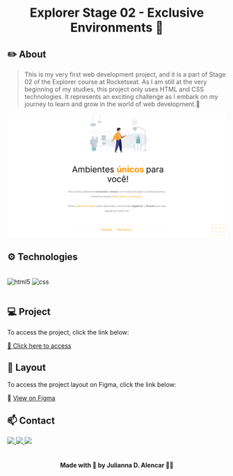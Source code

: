   <h1 align="center"> Explorer Stage 02 - Exclusive Environments 📝</h1>

## ✏️ About

> This is my very first web development project, and it is a part of Stage 02 of the Explorer course at Rocketseat. As I am still at the very beginning of my studies, this project only uses HTML and CSS technologies. It represents an exciting challenge as I embark on my journey to learn and grow in the world of web development.🚀

![Screenshot](./.github/preview.jpg)

## ⚙ Technologies

</br>

<div style="display: inline_block">
  <img align="center" alt="html5" src="https://img.shields.io/badge/HTML5-E34F26?style=for-the-badge&logo=html5&logoColor=white" />
  <img align="center" alt="css" src="https://img.shields.io/badge/CSS3-1572B6?style=for-the-badge&logo=css3&logoColor=white" />
</div><br/>

## 💻 Project

To access the project, click the link below:

[🔗 Click here to access](https://github.com/juliannalencar/dev-web_explorer/tree/main/ex01_exclusive-environments)

## 🎨 Layout

To access the project layout on Figma, click the link below:

🔗 [View on Figma](https://www.figma.com/file/dsHnSnvH9GsoyNieeQ4rBH/Explorer-Projeto-01-Copy?fuid=1301745258112043399)

## 📫 Contact

<div>
  <a href="https://www.linkedin.com/in/juliannalencar/" target="_blank">
    <img src="https://img.shields.io/badge/LinkedIn-0077B5?style=for-the-badge&logo=linkedin&logoColor=white">
  </a>
  <a href="mailto:juliannadalencar@edu.unifor.br" target="_blank">
    <img src="https://img.shields.io/badge/Gmail-D14836?style=for-the-badge&logo=gmail&logoColor=white">
  </a>
  <a href="https://www.instagram.com/juliannalencar/" target="_blank">
    <img src="https://img.shields.io/badge/Instagram-E4405F?style=for-the-badge&logo=instagram&logoColor=white">
  </a>
</div>

</br>

<h4 align="center">Made with 💙 by Julianna D. Alencar 👋🏻</h4>